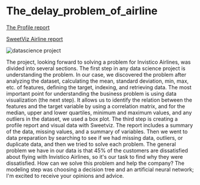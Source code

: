 # The_delay_problem_of_airline

[The Profile report](http://localhost:8888/view/New%20Data%20Science%20Project/profile_report.html)

[SweetViz Airline report](http://localhost:8888/view/New%20Data%20Science%20Project/Airline_report.html)

![datascience project](https://github.com/hanaBEDDA/The_delay_problem_of_airline/assets/102734217/58c84efb-89af-4ecb-8e55-ee5f7e17c17d)


The project, looking forward to solving a problem for Invistico Airlines, was divided into several sections. The first step in any data science project is understanding the problem. In our case, we discovered the problem after analyzing the dataset, calculating the mean, standard deviation, min, max, etc. of features, defining the target, indexing, and retrieving data.
The most important point for understanding the business problem is using data visualization (the next step). It allows us to identify the relation between the features and the target variable by using a correlation matrix, and for the median, upper and lower quartiles, minimum and maximum values, and any outliers in the dataset, we used a box plot.
The third step is creating a profile report and visual data with Sweetviz. The report includes a summary of the data, missing values, and a summary of variables.
Then we went to data preparation by searching to see if we had missing data, outliers, or duplicate data, and then we tried to solve each problem.
The general problem we have in our data is that 45% of the customers are dissatisfied about flying with Invistico Airlines, so it's our task to find why they were dissatisfied. How can we solve this problem and help the company?
The modeling step was choosing a decision tree and an artificial neural network;
I'm excited to receive your opinions and advice.
